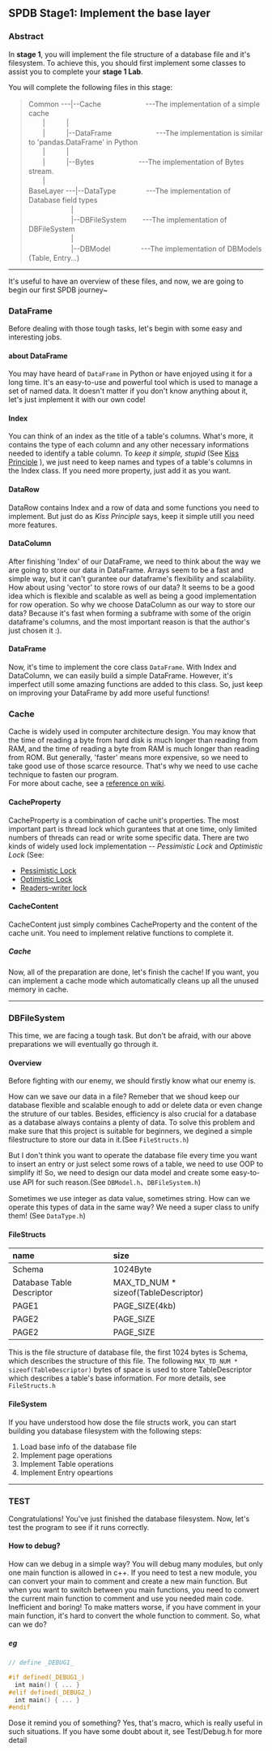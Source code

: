## SPDB Stage1: Implement the base layer
###  Abstract
In **stage 1**, you will implement the file structure of a database file and it's filesystem. To achieve this, you should first implement some classes to assist you to complete your **stage 1 Lab**.

You will complete the following files in this stage:  

>  Common ---|--Cache　　　　　　   ---The implementation of a simple cache  
>  　　|　　　|  
>  　　|　　　|--DataFrame　　　　　　   ---The implementation is similar to 'pandas.DataFrame' in Python  
>  　　|　　　|  
>  　　|　　　|--Bytes　　　　　　   ---The implementation of Bytes stream.  
>  　　|  
>  BaseLayer ---|--DataType　　　　   ---The implementation of Database field types  
>  　　　　　　|  
>  　　　　　　|--DBFileSystem　　   ---The implementation of DBFileSystem  
>  　　　　　　|  
>  　　　　　　|--DBModel　　　　   ---The implementation of DBModels (Table, Entry...)  

---

It's useful to have an overview of these files, and now, we are going to begin our first SPDB journey~

### DataFrame

Before dealing with those tough tasks, let's begin with some easy and interesting jobs.

#### about DataFrame

You may have heard of `DataFrame` in Python or have enjoyed using it for a long time. It's an easy-to-use and powerful tool which is used to manage a set of named data. It doesn't matter if you don't know anything about it, let's just implement it with our own code!

#### Index
You can think of an index as the title of a table's columns. What's more, it contains the type of each column and any other necessary informations needed to identify a table column. 
To *keep it simple, stupid* (See [Kiss Principle](https://en.wikipedia.org/wiki/KISS_principle) ), we just need to keep names and types of a table's columns in the Index class. If you need more property, just add it as you want.

#### DataRow
DataRow contains Index and a row of data and some functions you need to implement. But just do as *Kiss Principle* says, keep it simple utill you need more features.

#### DataColumn
After finishing 'Index' of our DataFrame, we need to think about the way we are going to store our data in DataFrame. Arrays seem to be a fast and simple way, but it can't gurantee our dataframe's flexibility and scalability. How about using 'vector' to store rows of our data? It seems to be a good idea which is flexible and scalable as well as being a good implementation for row operation. So why we choose DataColumn as our way to store our data? Because it's fast when forming a subframe with some of the origin dataframe's columns, and the most important reason is that the author's just chosen it :).

#### DataFrame
Now, it's time to implement the core class `DataFrame`. With Index and DataColumn, we can easily build a simple DataFrame. However, it's imperfect utill some amazing functions are added to this class. So, just keep on improving your DataFrame by add more useful functions!

### Cache
Cache is widely used in computer architecture design. You may know that the time of reading a byte from hard disk is much longer than reading from RAM, and the time of reading a byte from RAM is much longer than reading from ROM. But generally, 'faster' means more expensive, so we need to take good use of those scarce resource. That's why we need to use cache technique to fasten our program.  
For more about cache, see a [reference on wiki](https://en.wikipedia.org/wiki/Cache_memory).

#### CacheProperty
CacheProperty is a combination of cache unit's properties. The most important part is thread lock which gurantees that at one time, only limited numbers of threads can read or write some specific data. There are two kinds of widely used lock implementation -- *Pessimistic Lock* and *Optimistic Lock* (See:

- [Pessimistic Lock](http://en.cppreference.com/w/cpp/thread/mutex)
- [Optimistic Lock](https://en.wikipedia.org/wiki/Optimistic_concurrency_control)
- [Readers–writer lock](https://en.wikipedia.org/wiki/Readers%E2%80%93writer_lock)

#### CacheContent
CacheContent just simply combines CacheProperty and the content of the cache unit. You need to implement relative functions to complete it.

##### Cache
Now, all of the preparation are done, let's finish the cache! If you want, you can implement a cache mode which automatically cleans up all the unused memory in cache.

________________________________
### DBFileSystem
This time, we are facing a tough task. But don't be afraid, with our above preparations we will eventually go through it. 

#### Overview
Before fighting with our enemy, we should firstly know what our enemy is.  

How can we save our data in a file? Remeber that we shoud keep our database flexible and scalable enough to add or delete data or even change the struture of our tables. Besides, efficiency is also crucial for a database as a database always contains a plenty of data. To solve this problem and make sure that this project is suitable for beginners, we degined a simple filestructure to store our data in it.(See `FileStructs.h`)  

But I don't think you want to operate the database file every time you want to insert an entry or just select some rows of a table, we need to use OOP to simplify it! So, we need to design our data model and create some easy-to-use API for such reason.(See `DBModel.h`、`DBFileSystem.h`)  

Sometimes we use integer as data value, sometimes string. How can we operate this types of data in the same way? We need a super class to unify them!  (See `DataType.h`)

#### FileStructs
| name                      | size                                 |
| :------------------------ | :----------------------------------- |
| Schema                    | 1024Byte                             |
| Database Table Descriptor | MAX_TD_NUM * sizeof(TableDescriptor) |
| PAGE1                     | PAGE_SIZE(4kb)                       |
| PAGE2                     | PAGE_SIZE                            |
| PAGE2                     | PAGE_SIZE                            |

This is the file structure of database file, the first 1024 bytes is Schema, which describes the structure of this file. The following `MAX_TD_NUM * sizeof(TableDescriptor)` bytes of space is used to store TableDescriptor which describes a table's base information. For more details, see `FileStructs.h`

####  FileSystem
If you have understood how dose the file structs work, you can start building you database filesystem with the following steps:

1. Load base info of the database file
2. Implement page operations
3. Implement Table operations
4. Implement Entry opeartions

________________________________
### TEST
Congratulations! You've just finished the database filesystem. Now, let's test the program to see if it runs correctly.

#### How to debug?
How can we debug in a simple way? You will debug many modules, but only one main function is allowed in c++. If you need to test a new module, you can convert your main to comment and create a new main function. But when you want to switch between you main functions, you need to convert the current main function to comment and use you needed main code. Inefficient and boring! To make matters worse, if you have comment in your main function, it's hard to convert the whole function to comment. So, what can we do?   

##### eg

```c++
// define _DEBUG1_

#if defined(_DEBUG1_)  
　int main() { ... }  
#elif defined(_DEBUG2_)  
　int main() { ... }  
#endif
```

Dose it remind you of something? Yes, that's macro, which is really useful in such situations. If you have some doubt about it, see Test/Debug.h for more detail
